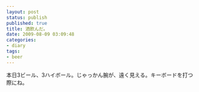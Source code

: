```yaml
---
layout: post
status: publish
published: true
title: 酒飲んだ。
date: 2009-08-09 03:09:48
categories:
- diary
tags:
- beer
---
```

本日3ビール、3ハイボール。じゃっかん腕が、遠く見える。キーボードを打つ際にね。
